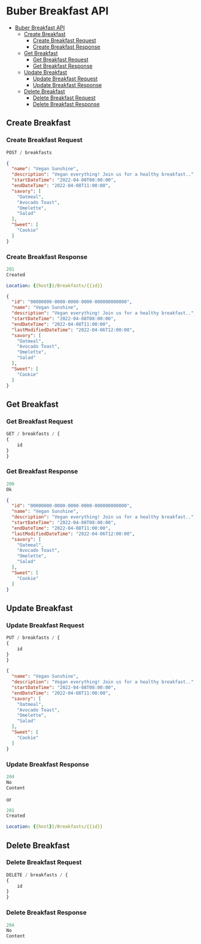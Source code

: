 ﻿# Buber Breakfast API

- [Buber Breakfast API](#buber-breakfast-api)
    - [Create Breakfast](#create-breakfast)
        - [Create Breakfast Request](#create-breakfast-request)
        - [Create Breakfast Response](#create-breakfast-response)
    - [Get Breakfast](#get-breakfast)
        - [Get Breakfast Request](#get-breakfast-request)
        - [Get Breakfast Response](#get-breakfast-response)
    - [Update Breakfast](#update-breakfast)
        - [Update Breakfast Request](#update-breakfast-request)
        - [Update Breakfast Response](#update-breakfast-response)
    - [Delete Breakfast](#delete-breakfast)
        - [Delete Breakfast Request](#delete-breakfast-request)
        - [Delete Breakfast Response](#delete-breakfast-response)

## Create Breakfast

### Create Breakfast Request

```js
POST / breakfasts
```

```json
{
  "name": "Vegan Sunshine",
  "description": "Vegan everything! Join us for a healthy breakfast..",
  "startDateTime": "2022-04-08T08:00:00",
  "endDateTime": "2022-04-08T11:00:00",
  "savory": [
    "Oatmeal",
    "Avocado Toast",
    "Omelette",
    "Salad"
  ],
  "Sweet": [
    "Cookie"
  ]
}
```

### Create Breakfast Response

```js
201
Created
```

```yml
Location: {{host}}/Breakfasts/{{id}}
```

```json
{
  "id": "00000000-0000-0000-0000-000000000000",
  "name": "Vegan Sunshine",
  "description": "Vegan everything! Join us for a healthy breakfast..",
  "startDateTime": "2022-04-08T08:00:00",
  "endDateTime": "2022-04-08T11:00:00",
  "lastModifiedDateTime": "2022-04-06T12:00:00",
  "savory": [
    "Oatmeal",
    "Avocado Toast",
    "Omelette",
    "Salad"
  ],
  "Sweet": [
    "Cookie"
  ]
}
```

## Get Breakfast

### Get Breakfast Request

```js
GET / breakfasts / {
{
    id
}
}
```

### Get Breakfast Response

```js
200
Ok
```

```json
{
  "id": "00000000-0000-0000-0000-000000000000",
  "name": "Vegan Sunshine",
  "description": "Vegan everything! Join us for a healthy breakfast..",
  "startDateTime": "2022-04-08T08:00:00",
  "endDateTime": "2022-04-08T11:00:00",
  "lastModifiedDateTime": "2022-04-06T12:00:00",
  "savory": [
    "Oatmeal",
    "Avocado Toast",
    "Omelette",
    "Salad"
  ],
  "Sweet": [
    "Cookie"
  ]
}
```

## Update Breakfast

### Update Breakfast Request

```js
PUT / breakfasts / {
{
    id
}
}
```

```json
{
  "name": "Vegan Sunshine",
  "description": "Vegan everything! Join us for a healthy breakfast..",
  "startDateTime": "2022-04-08T08:00:00",
  "endDateTime": "2022-04-08T11:00:00",
  "savory": [
    "Oatmeal",
    "Avocado Toast",
    "Omelette",
    "Salad"
  ],
  "Sweet": [
    "Cookie"
  ]
}
```

### Update Breakfast Response

```js
204
No
Content
```

or

```js
201
Created
```

```yml
Location: {{host}}/Breakfasts/{{id}}
```

## Delete Breakfast

### Delete Breakfast Request

```js
DELETE / breakfasts / {
{
    id
}
}
```

### Delete Breakfast Response

```js
204
No
Content
```